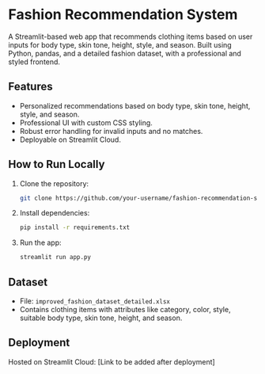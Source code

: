 # Fashion Recommendation System

A Streamlit-based web app that recommends clothing items based on user inputs for body type, skin tone, height, style, and season. Built using Python, pandas, and a detailed fashion dataset, with a professional and styled frontend.

## Features

- Personalized recommendations based on body type, skin tone, height, style, and season.
- Professional UI with custom CSS styling.
- Robust error handling for invalid inputs and no matches.
- Deployable on Streamlit Cloud.

## How to Run Locally

1. Clone the repository:

   ```bash
   git clone https://github.com/your-username/fashion-recommendation-system.git
   ```

2. Install dependencies:

   ```bash
   pip install -r requirements.txt
   ```

3. Run the app:

   ```bash
   streamlit run app.py
   ```

## Dataset

- File: `improved_fashion_dataset_detailed.xlsx`
- Contains clothing items with attributes like category, color, style, suitable body type, skin tone, height, and season.

## Deployment

Hosted on Streamlit Cloud: \[Link to be added after deployment\]
